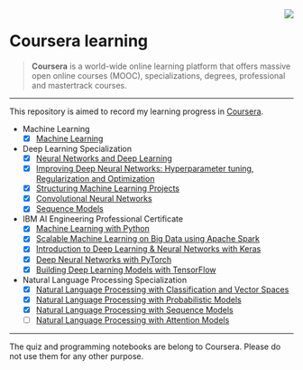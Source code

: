 <img src="https://d3njjcbhbojbot.cloudfront.net/web/images/favicons/apple-touch-icon-60x60.png"  align="right">

# Coursera learning
> **Coursera** is a world-wide online learning platform that offers massive open online courses (MOOC), specializations, degrees, professional and mastertrack courses.
***
This repository is aimed to record my learning progress in [Coursera](https://www.coursera.org/).

- Machine Learning
  - [x] [Machine Learning](https://github.com/zonghui0228/coursera-learning/tree/master/Machine%20Learning)
- Deep Learning Specialization
  - [x] [Neural Networks and Deep Learning](https://github.com/zonghui0228/coursera-learning/tree/master/Deep%20Learning%20Specialization/Neural%20Networks%20and%20Deep%20Learning)
  - [x] [Improving Deep Neural Networks: Hyperparameter tuning, Regularization and Optimization](https://github.com/zonghui0228/coursera-learning/tree/master/Deep%20Learning%20Specialization/Improving%20Deep%20Neural%20Networks%20Hyperparameter%20tuning%2C%20Regularization%20and%20Optimization)
  - [x] [Structuring Machine Learning Projects](https://github.com/zonghui0228/coursera-learning/tree/master/Deep%20Learning%20Specialization/Structuring%20Machine%20Learning%20Projects)
  - [x] [Convolutional Neural Networks](https://github.com/zonghui0228/coursera-learning/tree/master/Deep%20Learning%20Specialization/Convolutional%20Neural%20Networks)
  - [x] [Sequence Models](https://github.com/zonghui0228/coursera-learning/tree/master/Deep%20Learning%20Specialization/Sequence%20Models)
- IBM AI Engineering Professional Certificate
  - [x] [Machine Learning with Python](https://github.com/zonghui0228/coursera-learning/tree/master/IBM%20AI%20Engineering%20Professional%20Certificate/Machine%20Learning%20with%20Python)
  - [x] [Scalable Machine Learning on Big Data using Apache Spark](https://github.com/zonghui0228/coursera-learning/tree/master/IBM%20AI%20Engineering%20Professional%20Certificate/Scalable%20Machine%20Learning%20on%20Big%20Data%20using%20Apache%20Spark)
  - [x] [Introduction to Deep Learning & Neural Networks with Keras](https://github.com/zonghui0228/coursera-learning/tree/master/IBM%20AI%20Engineering%20Professional%20Certificate/Introduction%20to%20Deep%20Learning%20%26%20Neural%20Networks%20with%20Keras)
  - [x] [Deep Neural Networks with PyTorch](https://github.com/zonghui0228/coursera-learning/tree/master/IBM%20AI%20Engineering%20Professional%20Certificate/Deep%20Neural%20Networks%20with%20Pytorch)
  - [x] [Building Deep Learning Models with TensorFlow](https://github.com/zonghui0228/coursera-learning/tree/master/IBM%20AI%20Engineering%20Professional%20Certificate/Building%20Deep%20Learning%20Models%20with%20TensorFlow)
- Natural Language Processing Specialization
  - [x] [Natural Language Processing with Classification and Vector Spaces](https://github.com/zonghui0228/coursera-learning/tree/master/Natural%20Language%20Processing%20Specialization/Natural%20Language%20Processing%20with%20Classification%20and%20Vector%20Spaces)
  - [x] [Natural Language Processing with Probabilistic Models](https://github.com/zonghui0228/coursera-learning/tree/master/Natural%20Language%20Processing%20Specialization/Natural%20Language%20Processing%20with%20Probabilistic%20Models)
  - [x] [Natural Language Processing with Sequence Models](https://github.com/zonghui0228/coursera-learning/tree/master/Natural%20Language%20Processing%20Specialization/Natural%20Language%20Processing%20with%20Sequence%20Models)
  - [ ] [Natural Language Processing with Attention Models](https://github.com/zonghui0228/coursera-learning/tree/master/Natural%20Language%20Processing%20Specialization/Natural%20Language%20Processing%20with%20Attention%20Models)

***

The quiz and programming notebooks are belong to Coursera. Please do not use them for any other purpose.

